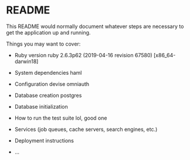 # README

This README would normally document whatever steps are necessary to get the
application up and running.

Things you may want to cover:

* Ruby version
ruby 2.6.3p62 (2019-04-16 revision 67580) [x86_64-darwin18]

* System dependencies
haml

* Configuration
devise
omniauth

* Database creation
postgres

* Database initialization

* How to run the test suite
lol, good one

* Services (job queues, cache servers, search engines, etc.)

* Deployment instructions

* ...
